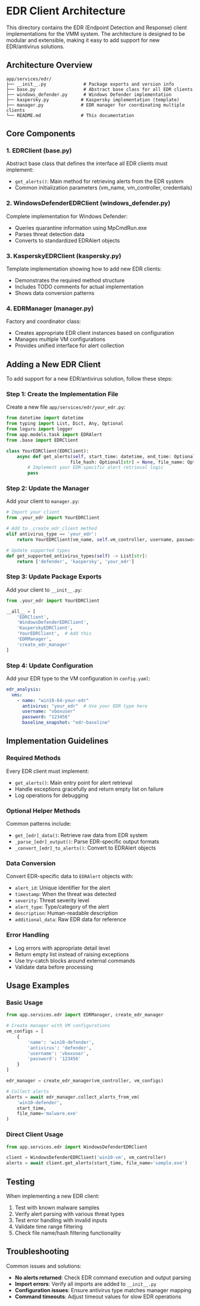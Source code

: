 # EDR Client Architecture

This directory contains the EDR (Endpoint Detection and Response) client implementations for the VMM system. The architecture is designed to be modular and extensible, making it easy to add support for new EDR/antivirus solutions.

## Architecture Overview

```
app/services/edr/
├── __init__.py              # Package exports and version info
├── base.py                  # Abstract base class for all EDR clients
├── windows_defender.py      # Windows Defender implementation
├── kaspersky.py            # Kaspersky implementation (template)
├── manager.py              # EDR manager for coordinating multiple clients
└── README.md               # This documentation
```

## Core Components

### 1. EDRClient (base.py)
Abstract base class that defines the interface all EDR clients must implement:
- `get_alerts()`: Main method for retrieving alerts from the EDR system
- Common initialization parameters (vm_name, vm_controller, credentials)

### 2. WindowsDefenderEDRClient (windows_defender.py)
Complete implementation for Windows Defender:
- Queries quarantine information using MpCmdRun.exe
- Parses threat detection data
- Converts to standardized EDRAlert objects

### 3. KasperskyEDRClient (kaspersky.py)
Template implementation showing how to add new EDR clients:
- Demonstrates the required method structure
- Includes TODO comments for actual implementation
- Shows data conversion patterns

### 4. EDRManager (manager.py)
Factory and coordinator class:
- Creates appropriate EDR client instances based on configuration
- Manages multiple VM configurations
- Provides unified interface for alert collection

## Adding a New EDR Client

To add support for a new EDR/antivirus solution, follow these steps:

### Step 1: Create the Implementation File
Create a new file `app/services/edr/your_edr.py`:

```python
from datetime import datetime
from typing import List, Dict, Any, Optional
from loguru import logger
from app.models.task import EDRAlert
from .base import EDRClient

class YourEDRClient(EDRClient):
    async def get_alerts(self, start_time: datetime, end_time: Optional[datetime] = None,
                        file_hash: Optional[str] = None, file_name: Optional[str] = None) -> List[EDRAlert]:
        # Implement your EDR-specific alert retrieval logic
        pass
```

### Step 2: Update the Manager
Add your client to `manager.py`:

```python
# Import your client
from .your_edr import YourEDRClient

# Add to _create_edr_client method
elif antivirus_type == 'your_edr':
    return YourEDRClient(vm_name, self.vm_controller, username, password)

# Update supported types
def get_supported_antivirus_types(self) -> List[str]:
    return ['defender', 'kaspersky', 'your_edr']
```

### Step 3: Update Package Exports
Add your client to `__init__.py`:

```python
from .your_edr import YourEDRClient

__all__ = [
    'EDRClient',
    'WindowsDefenderEDRClient',
    'KasperskyEDRClient',
    'YourEDRClient',  # Add this
    'EDRManager',
    'create_edr_manager'
]
```

### Step 4: Update Configuration
Add your EDR type to the VM configuration in `config.yaml`:

```yaml
edr_analysis:
  vms:
    - name: "win10-64-your-edr"
      antivirus: "your_edr"  # Use your EDR type here
      username: "vboxuser"
      password: "123456"
      baseline_snapshot: "edr-baseline"
```

## Implementation Guidelines

### Required Methods
Every EDR client must implement:
- `get_alerts()`: Main entry point for alert retrieval
- Handle exceptions gracefully and return empty list on failure
- Log operations for debugging

### Optional Helper Methods
Common patterns include:
- `get_[edr]_data()`: Retrieve raw data from EDR system
- `_parse_[edr]_output()`: Parse EDR-specific output formats
- `_convert_[edr]_to_alerts()`: Convert to EDRAlert objects

### Data Conversion
Convert EDR-specific data to `EDRAlert` objects with:
- `alert_id`: Unique identifier for the alert
- `timestamp`: When the threat was detected
- `severity`: Threat severity level
- `alert_type`: Type/category of the alert
- `description`: Human-readable description
- `additional_data`: Raw EDR data for reference

### Error Handling
- Log errors with appropriate detail level
- Return empty list instead of raising exceptions
- Use try-catch blocks around external commands
- Validate data before processing

## Usage Examples

### Basic Usage
```python
from app.services.edr import EDRManager, create_edr_manager

# Create manager with VM configurations
vm_configs = [
    {
        'name': 'win10-defender',
        'antivirus': 'defender',
        'username': 'vboxuser',
        'password': '123456'
    }
]

edr_manager = create_edr_manager(vm_controller, vm_configs)

# Collect alerts
alerts = await edr_manager.collect_alerts_from_vm(
    'win10-defender', 
    start_time, 
    file_name='malware.exe'
)
```

### Direct Client Usage
```python
from app.services.edr import WindowsDefenderEDRClient

client = WindowsDefenderEDRClient('win10-vm', vm_controller)
alerts = await client.get_alerts(start_time, file_name='sample.exe')
```

## Testing

When implementing a new EDR client:
1. Test with known malware samples
2. Verify alert parsing with various threat types
3. Test error handling with invalid inputs
4. Validate time range filtering
5. Check file name/hash filtering functionality

## Troubleshooting

Common issues and solutions:
- **No alerts returned**: Check EDR command execution and output parsing
- **Import errors**: Verify all imports are added to `__init__.py`
- **Configuration issues**: Ensure antivirus type matches manager mapping
- **Command timeouts**: Adjust timeout values for slow EDR operations
